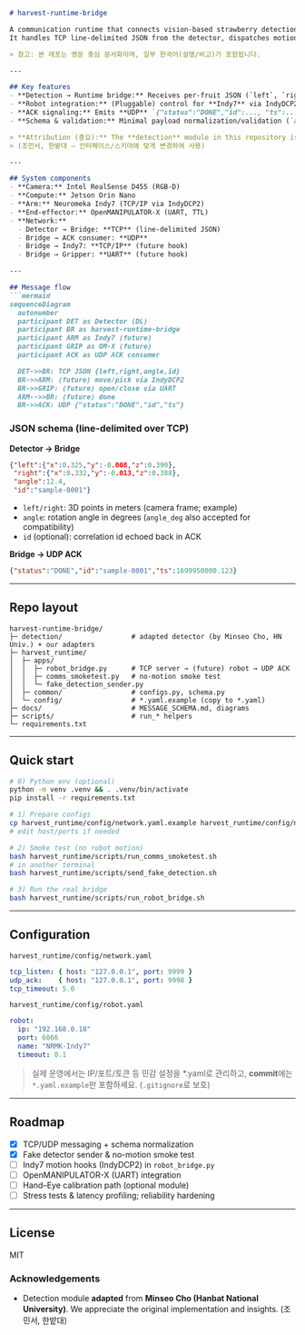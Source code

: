 ````markdown
# harvest-runtime-bridge

A communication runtime that connects vision-based strawberry detection to robotic harvesting.  
It handles TCP line-delimited JSON from the detector, dispatches motion/grip commands to the robot stack, and emits UDP ACKs when a pick cycle completes.

> 참고: 본 레포는 영문 중심 문서화이며, 일부 한국어(설명/비고)가 포함됩니다.

---

## Key features
- **Detection → Runtime bridge:** Receives per-fruit JSON (`left`, `right`, `angle`, optional `id`) over **TCP**.
- **Robot integration:** (Pluggable) control for **Indy7** via IndyDCP2; end-effector control for **OpenMANIPULATOR-X** over **UART**.
- **ACK signaling:** Emits **UDP** `{"status":"DONE","id":..., "ts":...}` after each handled message.
- **Schema & validation:** Minimal payload normalization/validation (`angle` or backward-compatible `angle_deg`).

> **Attribution (중요):** The **detection** module in this repository is **adapted from work by Minseo Cho (Hanbat National University)** with adjustments for our runtime interface and data schema.  
> (조민서, 한밭대 — 인터페이스/스키마에 맞게 변경하여 사용)

---

## System components
- **Camera:** Intel RealSense D455 (RGB-D)
- **Compute:** Jetson Orin Nano
- **Arm:** Neuromeka Indy7 (TCP/IP via IndyDCP2)
- **End-effector:** OpenMANIPULATOR-X (UART, TTL)
- **Network:**  
  - Detector → Bridge: **TCP** (line-delimited JSON)  
  - Bridge → ACK consumer: **UDP**  
  - Bridge → Indy7: **TCP/IP** (future hook)  
  - Bridge → Gripper: **UART** (future hook)

---

## Message flow
```mermaid
sequenceDiagram
  autonumber
  participant DET as Detector (DL)
  participant BR as harvest-runtime-bridge
  participant ARM as Indy7 (future)
  participant GRIP as OM-X (future)
  participant ACK as UDP ACK consumer

  DET->>BR: TCP JSON {left,right,angle,id}
  BR->>ARM: (future) move/pick via IndyDCP2
  BR->>GRIP: (future) open/close via UART
  ARM-->>BR: (future) done
  BR->>ACK: UDP {"status":"DONE","id","ts"}
````

### JSON schema (line-delimited over TCP)

**Detector → Bridge**

```json
{"left":{"x":0.325,"y":-0.008,"z":0.390},
 "right":{"x":0.332,"y":-0.013,"z":0.388},
 "angle":12.4,
 "id":"sample-0001"}
```

* `left/right`: 3D points in meters (camera frame; example)
* `angle`: rotation angle in degrees (`angle_deg` also accepted for compatibility)
* `id` (optional): correlation id echoed back in ACK

**Bridge → UDP ACK**

```json
{"status":"DONE","id":"sample-0001","ts":1699950000.123}
```

---

## Repo layout

```
harvest-runtime-bridge/
├─ detection/                 # adapted detector (by Minseo Cho, HN Univ.) + our adapters
├─ harvest_runtime/
│  ├─ apps/
│  │  ├─ robot_bridge.py      # TCP server → (future) robot → UDP ACK
│  │  ├─ comms_smoketest.py   # no-motion smoke test
│  │  └─ fake_detection_sender.py
│  ├─ common/                 # configs.py, schema.py
│  └─ config/                 # *.yaml.example (copy to *.yaml)
├─ docs/                      # MESSAGE_SCHEMA.md, diagrams
├─ scripts/                   # run_* helpers
└─ requirements.txt
```

---

## Quick start

```bash
# 0) Python env (optional)
python -m venv .venv && . .venv/bin/activate
pip install -r requirements.txt

# 1) Prepare configs
cp harvest_runtime/config/network.yaml.example harvest_runtime/config/network.yaml
# edit host/ports if needed

# 2) Smoke test (no robot motion)
bash harvest_runtime/scripts/run_comms_smoketest.sh
# in another terminal
bash harvest_runtime/scripts/send_fake_detection.sh

# 3) Run the real bridge
bash harvest_runtime/scripts/run_robot_bridge.sh
```

---

## Configuration

`harvest_runtime/config/network.yaml`

```yaml
tcp_listen: { host: "127.0.0.1", port: 9999 }
udp_ack:    { host: "127.0.0.1", port: 9998 }
tcp_timeout: 5.0
```

`harvest_runtime/config/robot.yaml`

```yaml
robot:
  ip: "192.168.0.18"
  port: 6066
  name: "NRMK-Indy7"
  timeout: 0.1
```

> 실제 운영에서는 IP/포트/토큰 등 민감 설정을 \*.yaml로 관리하고,
> **commit**에는 `*.yaml.example`만 포함하세요. (`.gitignore`로 보호)

---

## Roadmap

* [x] TCP/UDP messaging + schema normalization
* [x] Fake detector sender & no-motion smoke test
* [ ] Indy7 motion hooks (IndyDCP2) in `robot_bridge.py`
* [ ] OpenMANIPULATOR-X (UART) integration
* [ ] Hand–Eye calibration path (optional module)
* [ ] Stress tests & latency profiling; reliability hardening

---

## License

MIT

### Acknowledgements

* Detection module **adapted** from **Minseo Cho (Hanbat National University)**.
  We appreciate the original implementation and insights. (조민서, 한밭대)

```
